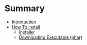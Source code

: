 # Summary

* [Introduction](README.md)
* [How To Install](chapter_1/how_to_install.md)
   * [Installer](chapter_1/installer.md)
   * [Downloading Executable (phar)](chapter_1/phar.md)

